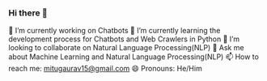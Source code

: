 ### Hi there 👋

<!--
**Gaurav0502/Gaurav0502** is a ✨ _special_ ✨ repository because its `README.md` (this file) appears on your GitHub profile.

Here are some ideas to get you started:
🤔 I’m looking for help with ...
-->

🔭 I’m currently working on Chatbots
🌱 I’m currently learning the development process for Chatbots and Web Crawlers in Python
👯 I’m looking to collaborate on Natural Language Processing(NLP)
💬 Ask me about Machine Learning and Natural Language Processing(NLP)
📫 How to reach me: mitugaurav15@gmail.com
😄 Pronouns: He/Him
